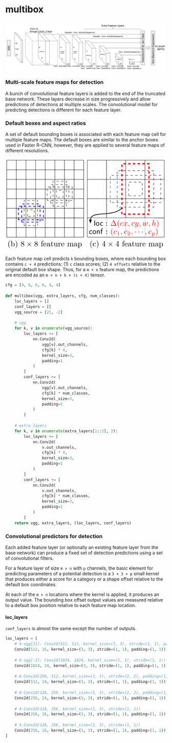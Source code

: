 # multibox

![](../images/ssd_extra_layers.png)

### Multi-scale feature maps for detection

A bunch of convolutional feature layers is added to the end of the truncated base network. These layers decrease in size progressively and allow predictions of detections at multiple scales. The convolutional model for predicting detections is different for each feature layer. 

### Default boxes and aspect ratios

A set of default bounding boxes is associated with each feature map cell for multiple feature maps. The default boxes are similar to the anchor boxes used in Faster R-CNN, however, they are applied to several feature maps of different resolutions.

![](../images/ssd_feature_maps.png)

Each feature map cell predicts `k` bounding boxes, where each bounding box contains `c + 4` predictions: (1) `c` class scores; (2) `4 offsets` relative to the original default box shape. Thus, for a `m × n` feature map, the predictions are encoded as an `m × n × k × (c + 4)` tensor.

```python
cfg = [4, 6, 6, 6, 4, 4]

def multibox(vgg, extra_layers, cfg, num_classes):
    loc_layers = []
    conf_layers = []
    vgg_source = [21, -2]
    
    # vgg
    for k, v in enumerate(vgg_source):
        loc_layers += [
            nn.Conv2d(
                vgg[v].out_channels,
                cfg[k] * 4, 
                kernel_size=3, 
                padding=1
            )
        ]
        conf_layers += [
            nn.Conv2d(
                vgg[v].out_channels,
                cfg[k] * num_classes, 
                kernel_size=3, 
                padding=1
            )
        ]
    
    # extra_layers
    for k, v in enumerate(extra_layers[1::2], 2):
        loc_layers += [
            nn.Conv2d(
                v.out_channels, 
                cfg[k] * 4, 
                kernel_size=3, 
                padding=1
            )
        ]
        conf_layers += [
            nn.Conv2d(
                v.out_channels, 
                cfg[k] * num_classes, 
                kernel_size=3, 
                padding=1
            )
        ]
    return vgg, extra_layers, (loc_layers, conf_layers)
```

### Convolutional predictors for detection

Each added feature layer (or optionally an existing feature layer from the base network) can produce a fixed set of detection predictions using a set of convolutional filters. 

For a feature layer of size `m × n` with `p` channels, the basic element for predicting parameters of a potential detection is a `3 × 3 × p` small kernel that produces either a score for a category or a shape offset relative to the default box coordinates.

At each of the `m × n` locations where the kernel is applied, it produces an output value. The bounding box offset output values are measured relative to a default box position relative to each feature map location. 

#### loc_layers

`conf_layers` is almost the same except the number of outputs.

```python
loc_layers = [
    # 4-vgg[21]: Conv2d(512, 512, kernel_size=(3, 3), stride=(1, 1), padding=(1, 1))
    Conv2d(512, 16, kernel_size=(3, 3), stride=(1, 1), padding=(1, 1)),
    
    # 6-vgg[-2]: Conv2d(1024, 1024, kernel_size=(1, 1), stride=(1, 1))
    Conv2d(1024, 24, kernel_size=(3, 3), stride=(1, 1), padding=(1, 1)),
    
    # 6-Conv2d(256, 512, kernel_size=(3, 3), stride=(2, 2), padding=(1, 1))
    Conv2d(512, 24, kernel_size=(3, 3), stride=(1, 1), padding=(1, 1)),
    
    # 6-Conv2d(128, 256, kernel_size=(3, 3), stride=(2, 2), padding=(1, 1))
    Conv2d(256, 24, kernel_size=(3, 3), stride=(1, 1), padding=(1, 1)),
    
    # 4-Conv2d(128, 256, kernel_size=(3, 3), stride=(1, 1))
    Conv2d(256, 16, kernel_size=(3, 3), stride=(1, 1), padding=(1, 1)),
    
    # 4-Conv2d(128, 256, kernel_size=(3, 3), stride=(1, 1))
    Conv2d(256, 16, kernel_size=(3, 3), stride=(1, 1), padding=(1, 1))
]
```